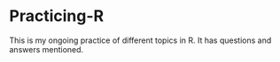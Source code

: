 # Practicing-R
This is my ongoing practice of different topics in R. It has questions and answers mentioned.
